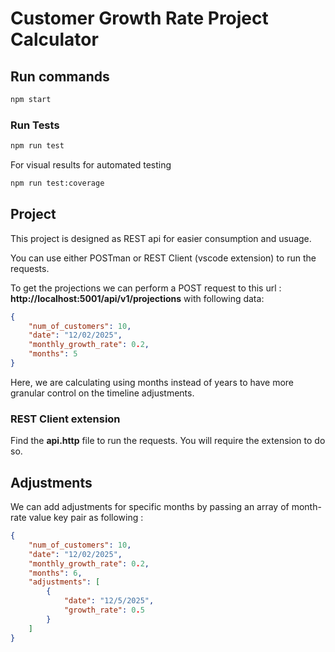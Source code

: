 # Customer Growth Rate Project Calculator

## Run commands

```bash
npm start
```

### Run Tests

```bash
npm run test
```

For visual results for automated testing

```bash
npm run test:coverage
```

## Project

This project is designed as REST api for easier consumption and usuage.

You can use either POSTman or REST Client (vscode extension) to run the requests.

To get the projections we can perform a POST request to this url : **http://localhost:5001/api/v1/projections**
with following data:

```json
{
	"num_of_customers": 10,
	"date": "12/02/2025",
	"monthly_growth_rate": 0.2,
	"months": 5
}
```

Here, we are calculating using months instead of years to have more granular control on the timeline adjustments.

### REST Client extension

Find the **api.http** file to run the requests.
You will require the extension to do so.

## Adjustments

We can add adjustments for specific months by passing an array of month-rate value key pair as following :

```json
{
	"num_of_customers": 10,
	"date": "12/02/2025",
	"monthly_growth_rate": 0.2,
	"months": 6,
	"adjustments": [
		{
			"date": "12/5/2025",
			"growth_rate": 0.5
		}
	]
}
```
